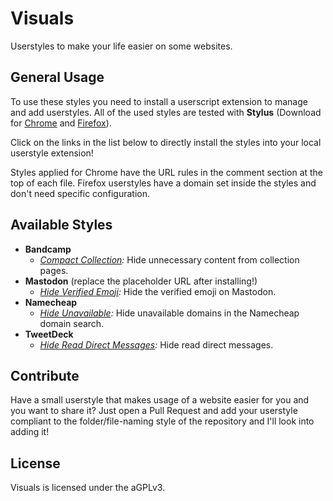 # Visuals
Userstyles to make your life easier on some websites.

## General Usage

To use these styles you need to install a userscript extension to manage and add userstyles. All of the used styles are tested with **Stylus** (Download for [Chrome](https://chrome.google.com/webstore/detail/stylus/clngdbkpkpeebahjckkjfobafhncgmne) and [Firefox](https://addons.mozilla.org/en-US/firefox/addon/styl-us/)).

Click on the links in the list below to directly install the styles into your local userstyle extension!

Styles applied for Chrome have the URL rules in the comment section at the top of each file. Firefox userstyles have a domain set inside the styles and don't need specific configuration.

## Available Styles

* **Bandcamp**
  * _[Compact Collection](https://raw.githubusercontent.com/pixeldesu/visuals/master/bandcamp/collection/collection.user.css):_ Hide unnecessary content from collection pages.
* **Mastodon** (replace the placeholder URL after installing!)
  * _[Hide Verified Emoji](https://raw.githubusercontent.com/pixeldesu/visuals/master/mastodon/verified/verified.user.css):_ Hide the verified emoji on Mastodon.
* **Namecheap**
  * _[Hide Unavailable](https://raw.githubusercontent.com/pixeldesu/visuals/master/namecheap/unavailable/unavailable.user.css):_ Hide unavailable domains in the Namecheap domain search.
* **TweetDeck**
  * _[Hide Read Direct Messages](https://raw.githubusercontent.com/pixeldesu/visuals/master/tweetdeck/direct-messages/direct-messages.user.css):_ Hide read direct messages.

## Contribute

Have a small userstyle that makes usage of a website easier for you and you want to share it? Just open a Pull Request and add your userstyle compliant to the folder/file-naming style of the repository and I'll look into adding it!

## License

Visuals is licensed under the aGPLv3.
